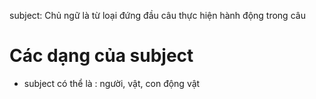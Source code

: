 subject: Chủ ngữ là từ loại đứng đầu câu thực hiện hành động trong câu


# Các dạng của subject
- subject có thể là : người, vật, con động vật